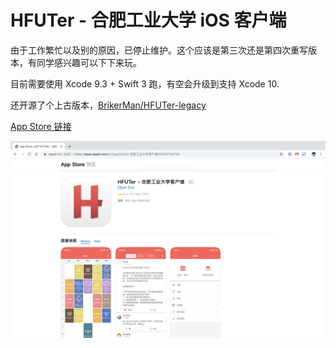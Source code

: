 # HFUTer - 合肥工业大学 iOS 客户端 

由于工作繁忙以及别的原因，已停止维护。这个应该是第三次还是第四次重写版本，有同学感兴趣可以下下来玩。

目前需要使用 Xcode 9.3 + Swift 3 跑，有空会升级到支持 Xcode 10.

还开源了个上古版本，[BrikerMan/HFUTer-legacy](https://github.com/BrikerMan/HFUTer-legacy)

[App Store 链接](https://apps.apple.com/cn/app/hfuter-%E5%90%88%E8%82%A5%E5%B7%A5%E4%B8%9A%E5%A4%A7%E5%AD%A6%E5%AE%A2%E6%88%B7%E7%AB%AF/id1007104798)


![App Store 截图](itunes.png)
